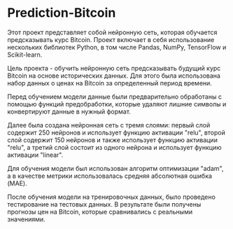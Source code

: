 # Prediction-Bitcoin
Этот проект представляет собой нейронную сеть, которая обучается предсказывать курс Bitcoin. Проект включает в себя использование нескольких библиотек Python, в том числе Pandas, NumPy, TensorFlow и Scikit-learn.

Цель проекта - обучить нейронную сеть предсказывать будущий курс Bitcoin на основе исторических данных. Для этого была использована набор данных о ценах на Bitcoin за определенный период времени.

Перед обучением модели данные были предварительно обработаны с помощью функций предобработки, которые удаляют лишние символы и конвертируют данные в нужный формат.

Далее была создана нейронная сеть с тремя слоями: первый слой содержит 250 нейронов и использует функцию активации "relu", второй слой содержит 150 нейронов и также использует функцию активации "relu", а третий слой состоит из одного нейрона и использует функцию активации "linear".

Для обучения модели был использован алгоритм оптимизации "adam", а в качестве метрики использовалась средняя абсолютная ошибка (MAE).

После обучения модели на тренировочных данных, было проведено тестирование на тестовых данных. В результате были получены прогнозы цен на Bitcoin, которые сравнивались с реальными значениями.
